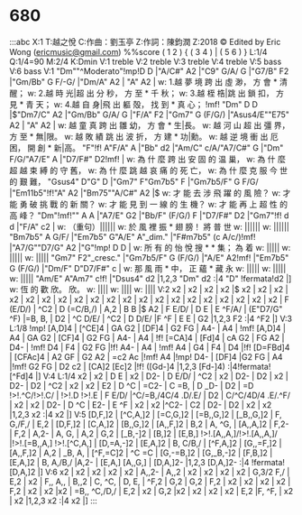 ---
---

# 680

:::abc
X:1
T:越之悅
C:作曲：劉玉亭
Z:作詞：陳鈞潤
Z:2018 © Edited by Eric Wong (ericmusic@gmail.com)
%%score ( 1 2 ) { ( 3 4 ) | ( 5 6 ) }
L:1/4
Q:1/4=90
M:2/4
K:Dmin
V:1 treble
V:2 treble 
V:3 treble
V:4 treble 
V:5 bass 
V:6 bass 
V:1
"Dm""^Moderato"!mp!D D |"A/C#" A2 |"C9" G/A/ G |"G7/B" F2 |"Gm/Bb" G F/-G/ |"Dm/A" A2 | "A" A2 |
w: 1.越 夢 境 跨 出 虛 渺， 方 會 * 清 醒；
w: 2.越 時 光|超 出 分 秒， 方 至 * 千 秋；
w: 3.越 桎 梏|跳 出 鎖 扣， 方 見 * 青 天；
w: 4.越 自 身|飛 出 軀 殻， 找 到 * 真 心；
!mf! "Dm" D D |$"Dm7/C" A2 |"Gm/Bb" G/A/ G |"F/A" F2 |"Gm7" G (F/G/) |"Asus4/E""E75" A2 | "A" A2 |
w: 越 童 真 跨 出 雛 幼， 方 會 * 生|長。
w: 越 河 山 超 出 彊 界， 方 至 * 無|限。
w: 越 敗 績 跳 出 波 折， 方 建 * 功|勳。
w: 越 逆 境 衝 出 厄 困， 開 創 * 新|高。
"F"!f! A"F/A" A |"Bb" d2 |"Am/C" c/A/"A7/C#" G |"Dm" F/G/"A7/E" A |"D7/F#" D2!mf! |
w: 為 什 麼 跨 出 安 固 的 温 巢，
w: 為 什 麼 超 越 束 縛 的 守 舊，
w: 為 什 麼 跳 越 哀 痛 的 死 亡，
w: 為 什 麼 克 服 今 世 的 艱 難，
"Gsus4" D"G" D |"Gm7" F"Gm7b5" F |"Gm7b5/F" G F/G/ |"Em11b5"!f!"A" A2 |"Bm75""A/C#" A2 |$
w: 才 能 去 涉 飛 躍 的 風 險？
w: 才 能 勇 破 挑 戰 的 新 關？
w: 才 能 見 到 一 線 的 生 機？
w: 才 能 再 上 超 性 的 高 峰？
"Dm"!mf!"" A A |"A7/E" G2 |"Bb/F" (F/G/) F |"D7/F#" D2 |"Gm7"!f! d d |"F/A" c2 |
w: （重句）||||||
w: 於 風 裡 振 * 翅 膀！ 將 普 世
w: ||||||
w: ||||||
"Bm7b5" A G/F/ |"Em7b5" G"A/E" A"_dim." |"F#m7b5" (c A/c/)!mf! |"A7/G""D7/G" A2 |"G"!mp! D D |
w: 所 有 的 怡 悅 搜 * * 集； 為 着
w: |||||
w: |||||
w: |||||
"Gm7" F2"_cresc." |"Gm7b5/F" G (F/G/) |"A/E" A2!mf! |"Em7b5" G (F/G/) |"Dm/F" D"D7/F#" c |
w: 那 風 雨 * 中， 正 蘊 * 藏 永 
w: |||||
w: |||||
w: |||||
"Am/E" A"Am7" c!f! |"Dsus4" d2 |1,2,3 "Dm" d2 :|4 "D" !fermata!d2 |]
w: 恆 的 歡 欣。 欣。
w: ||||
w: ||||
w: ||||
V:2
 x2 | x2 | x2 | x2 |$ x2 | x2 | x2 |
 x2 | x2 | x2 | x2 | x2 | x2 | x2 |
 x2 | x2 | x2 | x2 | x2 |
 x2 | x2 | x2 | x2 | x2 |
 F (E/D/) | ^C2 | D (=C/B,/) | A,2 | B B |$ A2 |
 F E/D/ | D E | E ^F/A/ | (E"D7/G" ^F) |=B, B, |
 D2 | ^C D/E/ | ^C2 | D D/E/ |F ^F |
 E E | G2 |1,2,3 F2 :|4 ^F2 |]
V:3
L:1/8
!mp! [A,D]4 | [^CE]4 | GA G2 | [DF]4 | G2 FG | A4- | A4 |
!mf! [A,D]4 | A4 | GA G2 | [CF]4 | G2 FG | A4- | A4 |
!f! [=CA]4 | [Fd]4 | cA G2 | FG A2 | D4- |
!mf! D4 | F4 | G2 FG |!f! A4- | A4 |
!mf! A4 | G4 | F4 | D4 |!f! [D=FBd]4 | [CFAc]4 |
A2 GF | G2 A2 | =c2 Ac |!mf! A4 |!mp! D4- |
[DF]4 |G2 FG | A4 |!mf! G2 FG | D2 c2 |
[CA]2 [Ec]2 |!f! ([Gd-]4 |1,2,3 [Fd-]4) :|4!fermata![^Fd]4 |]
V:4
L:1/4
 x2 | x2 | D E | x2 | D2- | D E/D/ | ^C2 |
 x2 | D2- | D2 | x2 | D2- | D2 | ^C2 |
 x2 | x2 | E2 |  D ^C | =C2- |
 C =B, | D _D- | D2 | =D !>!.^C/!>!.C/ | !>!.D !>!.E |
  F E/D/ |^C/=B,/4C/4 .D/.E/ | D2 | C/^C/4D/4 .E/.^F/ | x2 | x2 |
 D2- | D ^C | E2- | E ^F | x2 |
 x2 |^C2- | C2 | D2- | D2 |
 x2 | x2 |1,2,3 x2 :|4 x2 |]
V:5
 [D,F,]2 | [^C,A,]2 | [=C,G,]2 | [=B,,G,]2 | [_B,,G,]2 | F, G,/F,/ | E,2 |
 [D,F,]2 | [C,A,]2 | [B,,G,]2 | [A,,F,]2 | B,2 | A, ^G, | [A,,A,]2 |
 F,2- | F,2 | A,2- | A, G, | A,2 |
 G,2 | [_B,-]2 | [B,]2 | [E,B,] !>!.[A,,A,]/!>!.[A,,A,]/ |!>!.[=B,,A,] !>!.[^C,A,] |
  [D,=A,-]2 | [E,A,]2 | B, C/B,/ | [^F,A,]2 | [G,,=F,]2 |[A,,F,]2 |
 A,2 | _B, A, | [^F,=C]2 | ^C =C | [G,-=B,]2 |
 [G,_B,-]2 | [F,B,]2 | [E,A,]2 | B, A,/B,/ |A,2- |
 [E,A,] [A,,G,] | [D,A,]2- |1,2,3 [D,A,]2- :|4 !fermata![D,A,]2 |]
V:6
 x2 | x2 | x2 | x2 | x2 | A,,2- | A,,2 |
 x2 | x2 | x2 | x2 | G,3/2 F,/ | E,2 | x2 |
 F,, A,, |  B,,2 | C, ^C, | D, E, | ^F,2 |
 G,2 | G,2 | F,2 | x2 | x2 |
 x2 | x2 | F,2 | x2 | x2 |x2 |
 =B,, ^C,/D,/ | E,2 | x2 | G,2 |x2 |
 x2 | x2 | x2 | E,2 |F, ^F, |
 x2 | x2 |1,2,3 x2 :|4 x2 |]
 :::
